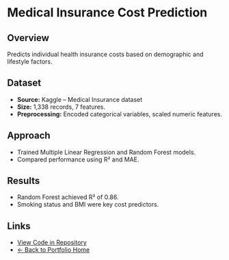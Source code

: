 # Medical Insurance Cost Prediction

## Overview
Predicts individual health insurance costs based on demographic and lifestyle factors.

## Dataset
- **Source:** Kaggle – Medical Insurance dataset  
- **Size:** 1,338 records, 7 features.  
- **Preprocessing:** Encoded categorical variables, scaled numeric features.

## Approach
- Trained Multiple Linear Regression and Random Forest models.
- Compared performance using R² and MAE.

## Results
- Random Forest achieved R² of 0.86.
- Smoking status and BMI were key cost predictors.

## Links
- [View Code in Repository](https://github.com/TSAKONG22/taesakong/tree/main/projects/medical-insurance-cost-prediction)  
- [← Back to Portfolio Home](/taesakong/)
